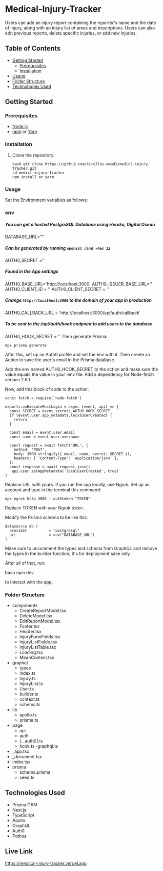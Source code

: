 # Medical-Injury-Tracker

Users can add an injury report containing the reporter's name and the date of injury, along with an injury list of areas and descriptions. Users can also edit previous reports, delete specific injuries, or add new injuries. 

## Table of Contents

- [Getting Started](#getting-started)
  - [Prerequisites](#prerequisites)
  - [Installation](#installation)
- [Usage](#usage)
- [Folder Structure](#folder-structure)
- [Technologies Used](#technologies-used)

## Getting Started

### Prerequisites

- [Node.js](https://nodejs.org/)
- [npm](https://www.npmjs.com/) or [Yarn](https://yarnpkg.com/)

### Installation

1. Clone the repository:

   ```
   bash git clone https://github.com/kirellos-emad1/medicl-injury-tracker.git
   cd medicl-injury-tracker
   npm install or yarn
   ```
### Usage
Set the Environment variables as follows:

### env
##### You can get a hosted PostgreSQL Database using Heroku, Digital Ocean
DATABASE_URL=""
##### Can be generated by running `openssl rand -hex 32`
AUTH0_SECRET =''

##### Found in the App settings
AUTH0_BASE_URL='http://localhost:3000'
AUTH0_ISSUER_BASE_URL=''
AUTH0_CLIENT_ID = ''
AUTH0_CLIENT_SECRET = ''

##### Change `http://localhost:3000` to the domain of your app in production
AUTH0_CALLBACK_URL = 'http://localhost:3000/api/auth/callback'

##### To be sent to the /api/auth/hook endpoint to add users to the database
AUTH0_HOOK_SECRET = ''
Then generate Prisma:

```
npx prisma generate
```
After this, set up an Auth0 profile and set the env with it. Then create an Action to save the user's email in the Prisma database.

Add the env named AUTH0_HOOK_SECRET to the action and make sure the value equals the value in your .env file. Add a dependency for Node-fetch version 2.6.1.

Now, add this block of code to the action:

```
const fetch = require('node-fetch')

exports.onExecutePostLogin = async (event, api) => {
  const SECRET = event.secrets.AUTH0_HOOK_SECRET
  if (event.user.app_metadata.localUserCreated) {
    return
  }

  const email = event.user.email
  const name = event.user.username
  
  const request = await fetch('URL', { 
    method: 'POST',
    body: JSON.stringify({ email, name, secret: SECRET }),
    headers: { 'Content-Type': 'application/json' },
  })
  const response = await request.json()
   api.user.setAppMetadata('localUserCreated', true)
}
```
Replace URL with yours. If you run the app locally, use Ngrok. Set up an account and type in the terminal this command:


```
npx ngrok http 3000 --authtoken "TOKEN"
```
Replace TOKEN with your Ngrok token.

Modify the Prisma schema to be like this:
```
datasource db {
  provider          = "postgresql"
  url               = env("DATABASE_URL")
}
```
Make sure to uncomment the types and schema from GraphQL and remove the types in the builder function; it's for deployment sake only.

After all of that, run:

bash
npm dev

to interact with the app.

### Folder Structure
- components
  - CreateReportModel.tsx
  - DeleteModel.tsx
  - EditReportModel.tsx
  - Footer.tsx
  - Header.tsx
  - InjuryFormFields.tsx
  - InjuryListFields.tsx
  - InjuryListTable.tsx
  - Loading.tsx
  - MeanContent.tsx
- graphql
  - types
   - index.ts
   - Injury.ts
   - InjuryList.ts
   - User.ts
  - builder.ts
  - context.ts
  - schema.ts
- lib
  - apollo.ts
  - prisma.ts
- page
  - api
   - auth
    - [...auth0].ts
    - hook.ts
   -graphql.ts
 - _app.tsx
 - _document.tsx
 - index.tsx
- prisma
  - schema.prisma
  - seed.ts
## Technologies Used
- Prisma ORM
- Next.js
- TypeScript
- Apollo
- GraphQL
- Auth0
- Pothos
## Live Link 

https://medical-injury-tracker.vercel.app






